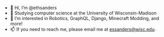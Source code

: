 - 👋 Hi, I’m @ethsanders
- 🌱 Studying computer science at the University of Wisconsin-Madison
- 👀 I’m interested in Robotics, GraphQL, Django, Minecraft Modding, and more!
- 📫 If you need to reach me, please email me at essanders@wisc.edu.
